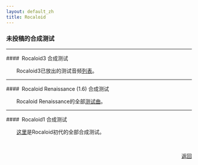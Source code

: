 ```yaml
---
layout: default_zh
title: Rocaloid
---
```


### 未投稿的合成测试

---

####&ensp;Rocaloid3 合成测试

&emsp;&emsp;Rocaloid3已放出的测试音频[列表](/sub/zh/posts-unposted/r3-unposted-list.html)。

---

####&ensp;Rocaloid Renaissance (1.6) 合成测试

&emsp;&emsp;Rocaloid Renaissance的全部[测试曲](/sub/zh/posts-unposted/r1.6-unposted-list.html)。

---

####&ensp;Rocaloid1 合成测试

&emsp;&emsp;[这里](http://pan.baidu.com/s/1o6Gy5qM)是Rocaloid初代的全部合成测试。

<br />

<p align="right"><a href="/sub/zh/posts.html">返回</a></p>

